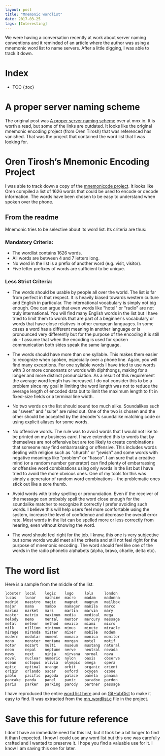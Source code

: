 ```yaml
---
layout: post
title: "Mnemonic wordlist"
date: 2017-03-25
tags: [Interesting]
---
```


We were having a conversation recently at work about server naming conventions and it reminded of an article where the author was using a mnemonic word list to name servers. After a little digging, I was able to track it down.

# Index

* TOC
{:toc}

# A proper server naming scheme

The original post was [A proper server naming scheme](http://mnx.io/blog/a-proper-server-naming-scheme/) over at mnx.io. It is worth a read, but some of the links are outdated. It looks like the original mnemonic encoding project (from Oren Tirosh) that was referenced has vanished. That was the project that contained the word list that I was looking for.

# Oren Tirosh’s Mnemonic Encoding Project

I was able to track down a copy of the [mnemonicode project](https://github.com/singpolyma/mnemonicode). It looks like Oren compiled a list of 1626 words that could be used to encode or decode information. The words have been chosen to be easy to understand when spoken over the phone.

## From the readme

Mnemonic tries to be selective about its word list. Its criteria are thus:

### Mandatory Criteria:

 - The wordlist contains 1626 words.
 - All words are between 4 and 7 letters long.
 - No word in the list is a prefix of another word (e.g. visit,
   visitor).
 - Five letter prefixes of words are sufficient to be unique. 

### Less Strict Criteria:

  - The words should be usable by people all over the world. The list
    is far from perfect in that respect. It is heavily biased towards
    western culture and English in particular. The international
    vocabulary is simply not big enough. One can argue that even words
    like "hotel" or "radio" are not truly international. You will find
    many English words in the list but I have tried to limit them to
    words that are part of a beginner's vocabulary or words that have
    close relatives in other european languages. In some cases a word
    has a different meaning in another language or is pronounced very
    differently but for the purpose of the encoding it is still ok - I
    assume that when the encoding is used for spoken communication
    both sides speak the same language.

  - The words should have more than one syllable. This makes them
    easier to recognize when spoken, especially over a phone
    line. Again, you will find many exceptions. For one syllable words
    I have tried to use words with 3 or more consonants or words with
    diphthongs, making for a longer and more distinct
    pronunciation. As a result of this requirement the average word
    length has increased. I do not consider this to be a problem since
    my goal in limiting the word length was not to reduce the average
    length of encoded data but to limit the maximum length to fit in
    fixed-size fields or a terminal line width.

  - No two words on the list should sound too much alike. Soundalikes
    such as "sweet" and "suite" are ruled out. One of the two is
    chosen and the other should be accepted by the decoder's
    soundalike matching code or using explicit aliases for some words.

  - No offensive words. The rule was to avoid words that I would not
    like to be printed on my business card. I have extended this to
    words that by themselves are not offensive but are too likely to
    create combinations that someone may find embarrassing or
    offensive. This includes words dealing with religion such as
    "church" or "jewish" and some words with negative meanings like
    "problem" or "fiasco". I am sure that a creative mind (or a random
    number generator) can find plenty of embarrassing or offensive word
    combinations using only words in the list but I have tried to
    avoid the more obvious ones. One of my tools for this was simply a
    generator of random word combinations - the problematic ones stick
    out like a sore thumb.

  - Avoid words with tricky spelling or pronunciation. Even if the
    receiver of the message can probably spell the word close enough
    for the soundalike matcher to recognize it correctly I prefer
    avoiding such words. I believe this will help users feel more
    comfortable using the system, increase the level of confidence and
    decrease the overall error rate. Most words in the list can be
    spelled more or less correctly from hearing, even without knowing
    the word.

  - The word should feel right for the job. I know, this one is very
    subjective but some words would meet all the criteria and still
    not feel right for the purpose of mnemonic encoding. The word
    should feel like one of the words in the radio phonetic alphabets
    (alpha, bravo, charlie, delta etc).


# The word list

Here is a sample from the middle of the list:

    lobster  local    logic    logo     lola     london   
    lucas    lunar    machine  macro    madam    madonna  
    madrid   maestro  magic    magnet   magnum   mailbox  
    major    mama     mambo    manager  manila   marco    
    marina   market   mars     martin   marvin   mary     
    master   matrix   maximum  media    medical  mega     
    melody   memo     mental   mentor   mercury  message  
    metal    meteor   method   mexico   miami    micro    
    milk     million  minimum  minus    minute   miracle  
    mirage   miranda  mister   mixer    mobile   modem    
    modern   modular  moment   monaco   monica   monitor  
    mono     monster  montana  morgan   motel    motif    
    motor    mozart   multi    museum   mustang  natural  
    neon     nepal    neptune  nerve    neutral  nevada   
    news     next     ninja    nirvana  normal   nova     
    novel    nuclear  numeric  nylon    oasis    observe  
    ocean    octopus  olivia   olympic  omega    opera    
    optic    optimal  orange   orbit    organic  orient   
    origin   orlando  oscar    oxford   oxygen   ozone    
    pablo    pacific  pagoda   palace   pamela   panama   
    pancake  panda    panel    panic    paradox  pardon   
    paris    parker   parking  parody   partner  passage  

I have reproduced the entire [word list here](\public\mnemonicwordlist.txt) and on [GitHubGist](https://gist.github.com/KevinMarquette/343c2436d24539cc5eabacbfd98ab754) to make it easy to find. It was extracted from the [mn_wordlist.c](https://github.com/singpolyma/mnemonicode/blob/master/mn_wordlist.c) file in the project.

# Save this for future reference

I don't have an immediate need for this list, but it took be a bit longer to find it than I expected. I know I could use any word list but this one was carefully crafted and I wanted to preserve it. I hope you find a valuable use for it. I know I am saving this one for later.
